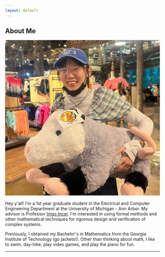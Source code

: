 ```yaml
---
layout: default
---
```


## About Me

<img class="profile-picture" src="possum.jpg">

Hey y'all! I'm a 1st year graduate student in the Electrical and Computer Engineering Department at the University of Michigan - Ann Arbor. My advisor is Professor [Inigo Incer](https://iincer.github.io/). I'm interested in using formal methods and other mathematical techniques for rigorous design and verification of complex systems. 

Previously, I obtained my Bachelor's in Mathematics from the Georgia Institute of Technology (go jackets!). Other than thinking about math, I like to swim, day-hike, play video games, and play the piano for fun. 

---
